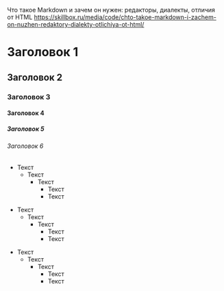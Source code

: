 ﻿Что такое Markdown и зачем он нужен: редакторы, диалекты, отличия от HTML
https://skillbox.ru/media/code/chto-takoe-markdown-i-zachem-on-nuzhen-redaktory-dialekty-otlichiya-ot-html/

# Заголовок 1
## Заголовок 2
### Заголовок 3
#### Заголовок 4
##### Заголовок 5
###### Заголовок 6
* Текст
	* Текст
		*  Текст
			* Текст
			* Текст

- Текст
	- Текст
		-  Текст
			- Текст
			- Текст

+ Текст
	+ Текст
		+  Текст
			+ Текст
			+ Текст
